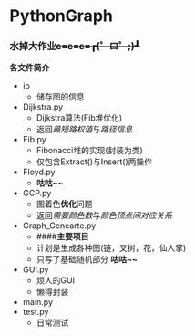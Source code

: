 # PythonGraph

### 水掉大作业~~ε=ε=ε=┏(゜ロ゜;)┛~~

**各文件简介**

- io
  - 储存图的信息
- Dijkstra.py
  - Dijkstra算法(Fib堆优化)
  - 返回*最短路权值*与*路径信息*
- Fib.py
  - Fibonacci堆的实现(封装为类)
  - 仅包含Extract()与Insert()两操作
- Floyd.py
  - **咕咕~~**
- GCP.py
  - 图着色**优化**问题
  - 返回*需要颜色数*与*颜色顶点间对应关系*
- Graph_Genearte.py
  - ####**主要项目**
  - 计划是生成各种图(链，叉树，花，仙人掌)
  - 只写了基础随机部分 **咕咕~~**
- GUI.py
  - 烦人的GUI
  - 懒得封装
- main.py
- test.py
  - 日常测试

